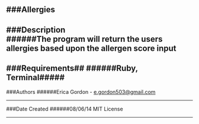 ###Allergies
---
###Description   
######The program will return the users allergies based upon the allergen score input
---

###Requirements##
######Ruby, Terminal#####
---

###Authors
######Erica Gordon - e.gordon503@gmail.com
___

###Date Created
######08/06/14 MIT License
___